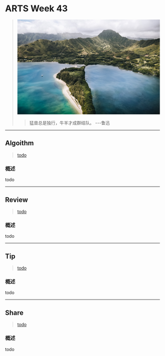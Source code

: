 # ARTS Week 43

> ![](https://github.com/Carmenliukang/ARTS/blob/master/image/43/peter-thomas-j2bxM61qXQ4-unsplash.jpg)
>> 猛兽总是独行，牛羊才成群结队。 ---鲁迅

***

## Algoithm

> [todo](https://leetcode-cn.com/problems/lowest-common-ancestor-of-a-binary-tree-iv)

### 概述

todo

***

## Review

> [todo](todo)

### 概述

todo

***

## Tip

> [todo](todo)

### 概述

todo

***

## Share

> [todo](todo)

### 概述

todo

